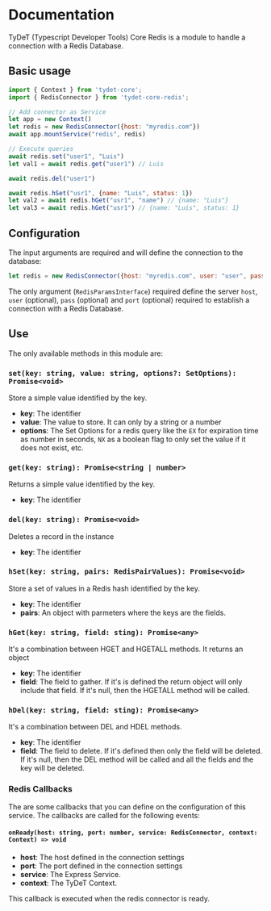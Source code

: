 # Documentation

TyDeT (Typescript Developer Tools) Core Redis is a module to handle a connection with a Redis Database.

## Basic usage

```js
import { Context } from 'tydet-core';
import { RedisConnector } from 'tydet-core-redis';

// Add connector as Service
let app = new Context()
let redis = new RedisConnector({host: "myredis.com"})
await app.mountService("redis", redis)

// Execute queries
await redis.set("user1", "Luis")
let val1 = await redis.get("user1") // Luis

await redis.del("user1")

await redis.hSet("usr1", {name: "Luis", status: 1})
let val2 = await redis.hGet("usr1", "name") // {name: "Luis"}
let val3 = await redis.hGet("usr1") // {name: "Luis", status: 1}
```

## Configuration

The input arguments are required and will define the connection to the database:

```js
let redis = new RedisConnector({host: "myredis.com", user: "user", pass: "pass", port: 3306})
```

The only argument (`RedisParamsInterface`) required define the server `host`, `user` (optional), `pass` (optional) and `port` (optional) required to establish a connection with a Redis Database.

## Use

The only available methods in this module are:

### `set(key: string, value: string, options?: SetOptions): Promise<void>`

Store a simple value identified by the key.

* **key**: The identifier
* **value**: The value to store. It can only by a string or a number
* **options**: The Set Options for a redis query like the `EX` for expiration time as number in seconds, `NX` as a boolean flag to only set the value if it does not exist, etc.

### `get(key: string): Promise<string | number>`

Returns a simple value identified by the key.

* **key**: The identifier

### `del(key: string): Promise<void>`

Deletes a record in the instance

* **key**: The identifier

### `hSet(key: string, pairs: RedisPairValues): Promise<void>`

Store a set of values in a Redis hash identified by the key.

* **key**: The identifier
* **pairs**: An object with parmeters where the keys are the fields.

### `hGet(key: string, field: sting): Promise<any>`

It's a combination between HGET and HGETALL methods. It returns an object

* **key**: The identifier
* **field**: The field to gather. If it's is defined the return object will only include that field. If it's null, then the HGETALL method will be called.

### `hDel(key: string, field: sting): Promise<any>`

It's a combination between DEL and HDEL methods.

* **key**: The identifier
* **field**: The field to delete. If it's defined then only the field will be deleted. If it's null, then the DEL method will be called and all the fields and the key will be deleted.


### Redis Callbacks

The are some callbacks that you can define on the configuration of this service. The callbacks are called for the following events:

#### `onReady(host: string, port: number, service: RedisConnector, context: Context) => void`

- **host**: The host defined in the connection settings
- **port**: The port defined in the connection settings
- **service**: The Express Service.
- **context**: The TyDeT Context.

This callback is executed when the redis connector is ready.